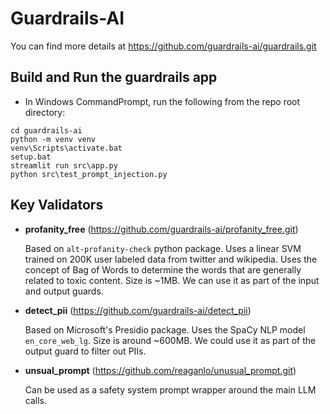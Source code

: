 # Guardrails-AI
You can find more details at https://github.com/guardrails-ai/guardrails.git

## Build and Run the guardrails app
- In Windows CommandPrompt, run the following from the repo root directory:
```
cd guardrails-ai
python -m venv venv
venv\Scripts\activate.bat
setup.bat
streamlit run src\app.py
python src\test_prompt_injection.py
```

## Key Validators
- **profanity_free** (https://github.com/guardrails-ai/profanity_free.git)

    Based on `alt-profanity-check` python package.
    Uses a linear SVM trained on 200K user labeled data from twitter and wikipedia. Uses the concept of Bag of Words to determine the words that are generally related to toxic content. Size is ~1MB. We can use it as part of the input and output guards.

- **detect_pii** (https://github.com/guardrails-ai/detect_pii)

    Based on Microsoft's Presidio package. Uses the SpaCy NLP model `en_core_web_lg`. Size is around ~600MB. We could use it as part of the output guard to filter out PIIs.

- **unsual_prompt** (https://github.com/reaganlo/unusual_prompt.git)

    Can be used as a safety system prompt wrapper around the main LLM calls.
